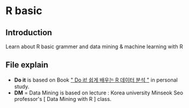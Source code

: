 # R basic

## Introduction

Learn about R basic grammer and data mining & machine learning with R 

## File explain

* __Do it__ is based on Book [" Do it! 쉽게 배우는 R 데이터 분석 "](https://book.naver.com/bookdb/book_detail.nhn?bid=12256508) in personal study.
* __DM__ = Data Mining is based on lecture : Korea university Minseok Seo professor's [ Data Mining with R ] class.


